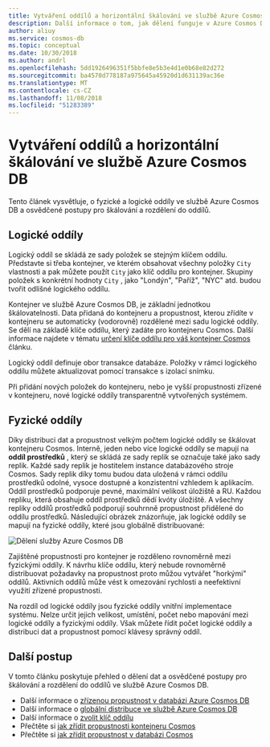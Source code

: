 ```yaml
---
title: Vytváření oddílů a horizontální škálování ve službě Azure Cosmos DB
description: Další informace o tom, jak dělení funguje v Azure Cosmos DB, jak nakonfigurovat, vytváření oddílů a klíče oddílu a jak vybrat správný oddíl klíč pro vaši aplikaci.
author: aliuy
ms.service: cosmos-db
ms.topic: conceptual
ms.date: 10/30/2018
ms.author: andrl
ms.openlocfilehash: 5dd1926496351f5bbfe8e5b3e4d1e0b68e82d272
ms.sourcegitcommit: ba4570d778187a975645a45920d1d631139ac36e
ms.translationtype: MT
ms.contentlocale: cs-CZ
ms.lasthandoff: 11/08/2018
ms.locfileid: "51283389"
---
```

# <a name="partitioning-and-horizontal-scaling-in-azure-cosmos-db"></a>Vytváření oddílů a horizontální škálování ve službě Azure Cosmos DB

Tento článek vysvětluje, o fyzické a logické oddíly ve službě Azure Cosmos DB a osvědčené postupy pro škálování a rozdělení do oddílů. 

## <a name="logical-partitions"></a>Logické oddíly

Logický oddíl se skládá ze sady položek se stejným klíčem oddílu. Představte si třeba kontejner, ve kterém obsahovat všechny položky `City` vlastnosti a pak můžete použít `City` jako klíč oddílu pro kontejner. Skupiny položek s konkrétní hodnoty `City` , jako "Londýn", "Paříž", "NYC" atd. budou tvořit odlišné logického oddílu.

Kontejner ve službě Azure Cosmos DB, je základní jednotkou škálovatelnosti. Data přidaná do kontejneru a propustnost, kterou zřídíte v kontejneru se automaticky (vodorovně) rozdělené mezi sadu logické oddíly. Se dělí na základě klíče oddílu, který zadáte pro kontejneru Cosmos. Další informace najdete v tématu [určení klíče oddílu pro váš kontejner Cosmos](how-to-create-container.md) článku.

Logický oddíl definuje obor transakce databáze. Položky v rámci logického oddílu můžete aktualizovat pomocí transakce s izolací snímku.

Při přidání nových položek do kontejneru, nebo je vyšší propustnosti zřízené v kontejneru, nové logické oddíly transparentně vytvořených systémem.

## <a name="physical-partitions"></a>Fyzické oddíly

Díky distribuci dat a propustnost velkým počtem logické oddíly se škálovat kontejneru Cosmos. Interně, jeden nebo více logické oddíly se mapují na **oddíl prostředků** , který se skládá ze sady replik se označuje také jako sady replik. Každé sady replik je hostitelem instance databázového stroje Cosmos. Sady replik díky tomu budou data uložená v rámci oddílu prostředků odolné, vysoce dostupné a konzistentní vzhledem k aplikacím. Oddíl prostředků podporuje pevné, maximální velikost úložiště a RU. Každou repliku, která obsahuje oddíl prostředků dědí kvóty úložiště. A všechny repliky oddílů prostředků podporují souhrnně propustnost přidělené do oddílu prostředků. Následující obrázek znázorňuje, jak logické oddíly se mapují na fyzické oddíly, které jsou globálně distribuované:

![Dělení služby Azure Cosmos DB](./media/partition-data/logical-partitions.png)

Zajištěné propustnosti pro kontejner je rozděleno rovnoměrně mezi fyzickými oddíly. K návrhu klíče oddílu, který nebude rovnoměrně distribuovat požadavky na propustnost proto můžou vytvářet "horkými" oddílů. Aktivních oddílů může vést k omezování rychlosti a neefektivní využití zřízené propustnosti.

Na rozdíl od logické oddíly jsou fyzické oddíly vnitřní implementace systému. Nelze určit jejich velikost, umístění, počet nebo mapování mezi logické oddíly a fyzickými oddíly. Však můžete řídit počet logické oddíly a distribuci dat a propustnost pomocí klávesy správný oddíl.

## <a name="next-steps"></a>Další postup

V tomto článku poskytuje přehled o dělení dat a osvědčené postupy pro škálování a rozdělení do oddílů ve službě Azure Cosmos DB. 

* Další informace o [zřízenou propustnost v databázi Azure Cosmos DB](request-units.md)
* Další informace o [globální distribuce ve službě Azure Cosmos DB](distribute-data-globally.md)
* Další informace o [zvolit klíč oddílu](partitioning-overview.md#choose-partitionkey)
* Přečtěte si [jak zřídit propustnosti kontejneru Cosmos](how-to-provision-container-throughput.md)
* Přečtěte si [jak zřídit propustnost v databázi Cosmos](how-to-provision-database-throughput.md)
